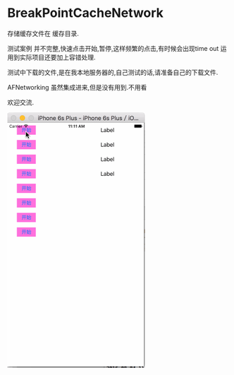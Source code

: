 # BreakPointCacheNetwork
存储缓存文件在 缓存目录.


测试案例 并不完整,快速点击开始,暂停,这样频繁的点击,有时候会出现time out 运用到实际项目还要加上容错处理.


测试中下载的文件,是在我本地服务器的,自己测试的话,请准备自己的下载文件.


AFNetworking 虽然集成进来,但是没有用到.不用看


欢迎交流.


![image](https://github.com/ocswor/BreakPointCacheNetwork/blob/master/测试.gif)




